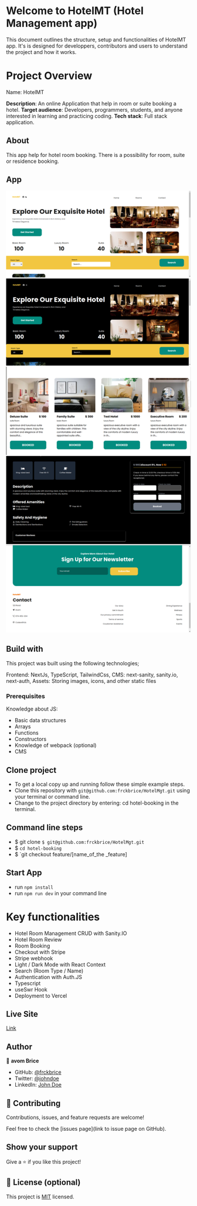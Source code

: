 # Welcome to HotelMT (Hotel Management app)
This document outlines the structure, setup and functionalities of HotelMT app. It's is designed for developpers, contributors and users to understand the project and how it works.

# Project Overview
Name: HotelMT

**Description**: An online Application that help in room or suite booking a hotel.
**Target audience**: Developers, programmers, students, and anyone interested in learning and practicing coding.
**Tech stack**: Full stack application.

## About
This app help for hotel room booking. There is a possibility for room, suite or residence booking.

## App

![home](/public/hotelmgt/hotelmgtFrontpage.png)
![homedark](/public/hotelmgt/frontpagedark.png)
![room_detail](/public/hotelmgt/bookedrooms.png) 
![room_detail_dark](/public/hotelmgt/darkroomdetail.png) 
![footer](/public/hotelmgt/hotelmgtfooter.png)


## Build with
This project was built using the following technologies;

Frontend: NextJs, TypeScript, TailwindCss, 
CMS: next-sanity, sanity.io, next-auth, 
Assets: Storing images, icons, and other static files

### Prerequisites

Knowledge about JS:

- Basic data structures
- Arrays
- Functions
- Constructors
- Knowledge of webpack (optional)
- CMS

## Clone project

- To get a local copy up and running follow these simple example steps.
- Clone this repository with `git@github.com:frckbrice/HotelMgt.git` using your terminal or command line.
- Change to the project directory by entering: cd hotel-booking in the terminal.

## Command line steps

- $ git clone `$ git@github.com:frckbrice/HotelMgt.git`
- $ `cd hotel-booking `
- $ `git checkout feature/[name_of_the _feature]

## Start App

- run `npm install`
- run `npm run dev` in your command line


# Key functionalities

- Hotel Room Management CRUD with Sanity.IO
- Hotel Room Review
- Room Booking
- Checkout with Stripe
- Stripe webhook
- Light / Dark Mode with React Context
- Search (Room Type  / Name)
- Authentication with Auth.JS
- Typescript
- useSwr Hook
- Deployment to Vercel
  
## Live Site

[Link](https://hotel-mgt.vercel.app)

## Author

👤 **avom Brice**

- GitHub: [@frckbrice](https://github.com/frckbrice)
- Twitter: [@johndoe](https://twitter.com/evaristeavom)
- LinkedIn: [John Doe](https://www.linkedin.com/in/avom-brice/)

## 🤝 Contributing

Contributions, issues, and feature requests are welcome!

Feel free to check the [issues page](link to issue page on GitHub).

## Show your support

Give a ⭐️ if you like this project!

## 📝 License (optional)

This project is [MIT](./LICENSE) licensed.


